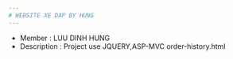 ```yaml
---
# WEBSITE XE DAP BY HUNG
---
```

* Member : LUU DINH HUNG
* Description : Project use JQUERY,ASP-MVC 
order-history.html

